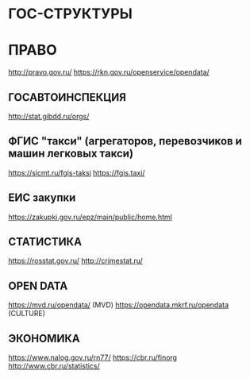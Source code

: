 # ГОС-СТРУКТУРЫ

# ПРАВО
http://pravo.gov.ru/
https://rkn.gov.ru/openservice/opendata/

## ГОСАВТОИНСПЕКЦИЯ 
http://stat.gibdd.ru/orgs/

## ФГИС "такси"  (агрегаторов, перевозчиков и машин легковых такси)
https://sicmt.ru/fgis-taksi
https://fgis.taxi/

## ЕИС закупки 
https://zakupki.gov.ru/epz/main/public/home.html

## СТАТИСТИКА
https://rosstat.gov.ru/
http://crimestat.ru/

## OPEN DATA 
https://mvd.ru/opendata/ (MVD)
https://opendata.mkrf.ru/opendata (CULTURE)

## ЭКОНОМИКА
https://www.nalog.gov.ru/rn77/
https://cbr.ru/finorg
http://www.cbr.ru/statistics/


